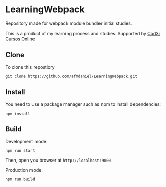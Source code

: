 # LearningWebpack
Repository made for webpack module bundler initial studies.

This is a product of my learning process and studies. Supported by [Cod3r Cursos Online](https://www.cod3r.com.br/)

## Clone
To clone this repostiory

```git clone https://github.com/afmdaniel/LearningWebpack.git```

## Install
You need to use a package manager such as npm to install dependencies:

```npm install```

## Build
Development mode:

```npm run start```

Then, open you browser at ```http://localhost:9000```

Production mode:

```npm run build```


